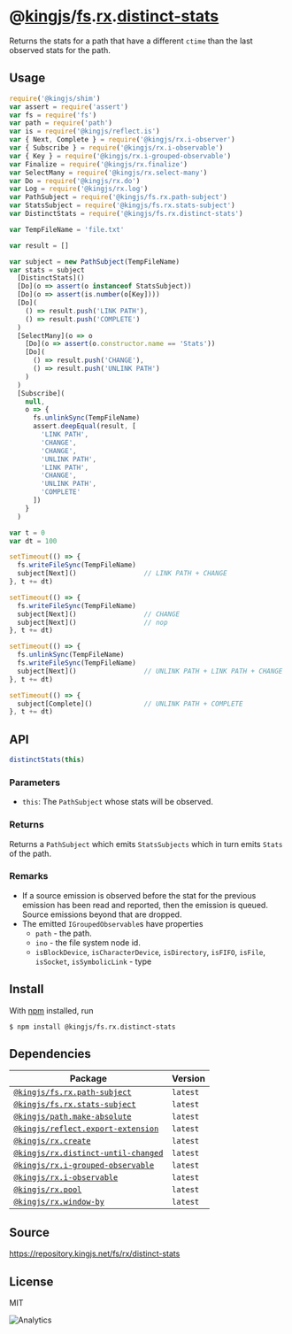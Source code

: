 # @[kingjs][@kingjs]/[fs][ns0].[rx][ns1].[distinct-stats][ns2]
Returns the stats for a path that have a different  `ctime` than the last observed stats for the path.
## Usage
```js
require('@kingjs/shim')
var assert = require('assert')
var fs = require('fs')
var path = require('path')
var is = require('@kingjs/reflect.is')
var { Next, Complete } = require('@kingjs/rx.i-observer')
var { Subscribe } = require('@kingjs/rx.i-observable')
var { Key } = require('@kingjs/rx.i-grouped-observable')
var Finalize = require('@kingjs/rx.finalize')
var SelectMany = require('@kingjs/rx.select-many')
var Do = require('@kingjs/rx.do')
var Log = require('@kingjs/rx.log')
var PathSubject = require('@kingjs/fs.rx.path-subject')
var StatsSubject = require('@kingjs/fs.rx.stats-subject')
var DistinctStats = require('@kingjs/fs.rx.distinct-stats')

var TempFileName = 'file.txt'

var result = []

var subject = new PathSubject(TempFileName)
var stats = subject
  [DistinctStats]()
  [Do](o => assert(o instanceof StatsSubject))
  [Do](o => assert(is.number(o[Key])))
  [Do](
    () => result.push('LINK PATH'),
    () => result.push('COMPLETE')
  )
  [SelectMany](o => o
    [Do](o => assert(o.constructor.name == 'Stats'))
    [Do](
      () => result.push('CHANGE'),
      () => result.push('UNLINK PATH')
    )
  )
  [Subscribe](
    null,
    o => {
      fs.unlinkSync(TempFileName)
      assert.deepEqual(result, [ 
        'LINK PATH',
        'CHANGE',
        'CHANGE',
        'UNLINK PATH',
        'LINK PATH',
        'CHANGE',
        'UNLINK PATH',
        'COMPLETE' 
      ])
    }
  )

var t = 0
var dt = 100

setTimeout(() => {
  fs.writeFileSync(TempFileName)
  subject[Next]()                 // LINK PATH + CHANGE
}, t += dt)

setTimeout(() => {
  fs.writeFileSync(TempFileName)
  subject[Next]()                 // CHANGE
  subject[Next]()                 // nop
}, t += dt)

setTimeout(() => {
  fs.unlinkSync(TempFileName)
  fs.writeFileSync(TempFileName)
  subject[Next]()                 // UNLINK PATH + LINK PATH + CHANGE
}, t += dt)

setTimeout(() => {
  subject[Complete]()             // UNLINK PATH + COMPLETE
}, t += dt)
```

## API
```ts
distinctStats(this)
```

### Parameters
- `this`: The `PathSubject` whose stats will be observed.
### Returns
Returns a `PathSubject` which emits `StatsSubjects` which in turn emits `Stats` of the path.
### Remarks
 - If a source emission is observed before the stat for the previous emission has been read and reported, then the emission is queued. Source emissions beyond that are dropped.
 - The emitted `IGroupedObservable`s have properties
   - `path` - the path.
   - `ino` - the file system node id.
   - `isBlockDevice`, `isCharacterDevice`, `isDirectory`,  `isFIFO`, `isFile`, `isSocket`, `isSymbolicLink` - type

## Install
With [npm](https://npmjs.org/) installed, run
```
$ npm install @kingjs/fs.rx.distinct-stats
```
## Dependencies
|Package|Version|
|---|---|
|[`@kingjs/fs.rx.path-subject`](https://www.npmjs.com/package/@kingjs/fs.rx.path-subject)|`latest`|
|[`@kingjs/fs.rx.stats-subject`](https://www.npmjs.com/package/@kingjs/fs.rx.stats-subject)|`latest`|
|[`@kingjs/path.make-absolute`](https://www.npmjs.com/package/@kingjs/path.make-absolute)|`latest`|
|[`@kingjs/reflect.export-extension`](https://www.npmjs.com/package/@kingjs/reflect.export-extension)|`latest`|
|[`@kingjs/rx.create`](https://www.npmjs.com/package/@kingjs/rx.create)|`latest`|
|[`@kingjs/rx.distinct-until-changed`](https://www.npmjs.com/package/@kingjs/rx.distinct-until-changed)|`latest`|
|[`@kingjs/rx.i-grouped-observable`](https://www.npmjs.com/package/@kingjs/rx.i-grouped-observable)|`latest`|
|[`@kingjs/rx.i-observable`](https://www.npmjs.com/package/@kingjs/rx.i-observable)|`latest`|
|[`@kingjs/rx.pool`](https://www.npmjs.com/package/@kingjs/rx.pool)|`latest`|
|[`@kingjs/rx.window-by`](https://www.npmjs.com/package/@kingjs/rx.window-by)|`latest`|
## Source
https://repository.kingjs.net/fs/rx/distinct-stats
## License
MIT

![Analytics](https://analytics.kingjs.net/fs/rx/distinct-stats)

[@kingjs]: https://www.npmjs.com/package/kingjs
[ns0]: https://www.npmjs.com/package/@kingjs/fs
[ns1]: https://www.npmjs.com/package/@kingjs/fs.rx
[ns2]: https://www.npmjs.com/package/@kingjs/fs.rx.distinct-stats

